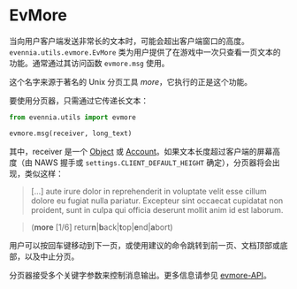 # EvMore

当向用户客户端发送非常长的文本时，可能会超出客户端窗口的高度。`evennia.utils.evmore.EvMore` 类为用户提供了在游戏中一次只查看一页文本的功能。通常通过其访问函数 `evmore.msg` 使用。

这个名字来源于著名的 Unix 分页工具 *more*，它执行的正是这个功能。

要使用分页器，只需通过它传递长文本：

```python
from evennia.utils import evmore

evmore.msg(receiver, long_text)
```

其中，receiver 是一个 [Object](./Objects.md) 或 [Account](./Accounts.md)。如果文本长度超过客户端的屏幕高度（由 NAWS 握手或 `settings.CLIENT_DEFAULT_HEIGHT` 确定），分页器将会出现，类似这样：

> [...]
aute irure dolor in reprehenderit in voluptate velit
esse cillum dolore eu fugiat nulla pariatur. Excepteur
sint occaecat cupidatat non proident, sunt in culpa qui
officia deserunt mollit anim id est laborum.

>(**more** [1/6] retur**n**|**b**ack|**t**op|**e**nd|**a**bort)

用户可以按回车键移动到下一页，或使用建议的命令跳转到前一页、文档顶部或底部，以及中止分页。

分页器接受多个关键字参数来控制消息输出。更多信息请参见 [evmore-API](github:evennia.utils.evmore)。
